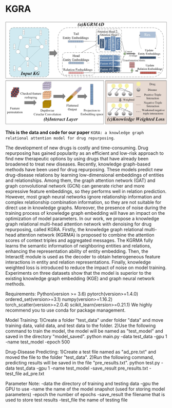 # KGRA

![ ](KGRA.jpg)

**This is the data and code for our paper** `KGRA: a knowledge graph relational attention model for drug repurposing`.

The development of new drugs is costly and time-consuming. Drug repurposing has gained popularity as an efficient and low-risk approach to find new therapeutic options by using drugs that have already been broadened to treat new diseases. Recently, knowledge graph-based methods have been used for drug repurposing. These models predict new drug-disease relations by learning low-dimensional embeddings of entities and relationships. Among them, the graph attention network (GAT) and graph convolutional network (GCN) can generate richer and more expressive feature embeddings, so they performs well in relation prediction. However, most graph neural networks ignore relationship information and complex relationship combination information, so they are not suitable for direct use in knowledge graphs. Moreover, the presence of noise during the training process of knowledge graph embedding will have an impact on the optimization of model parameters. In our work, we propose a knowledge graph relational multi-head attention network with denoising for drug repurposing, called KGRA. Firstly, the knowledge graph relational multi-head attention network (KGRMA) is proposed to combine the attention scores of context triples and aggregated messages. The KGRMA fully learns the semantic information of neighboring entities and relations, enhancing the representation ability of entity embedding. Then, the InteractE module is used as the decoder to obtain heterogeneous feature interactions in entity and relation representations. Finally, knowledge weighted loss is introduced to reduce the impact of noise on model training. Experiments on three datasets show that the model is superior to the existing knowledge graph embedding (KGE) and graph neural network methods.

Requirements:
Python(version >= 3.6)
pytorch(version>=1.4.0)
ordered_set(version>=3.1)
numpy(version>=1.16.2)
torch_scatter(version>=2.0.4)
scikit_learn(version>=0.21.1)
We highly recommend you to use conda for package management.


Model Training:
1)Create a folder "test_data" under folder "data" and move training data, valid data, and test data to the folder. 
2)Use the following command to train the model, the model will be named as "test_model" and saved in the directory "model_saved".
  python main.py -data test_data -gpu 1 -name test_model -epoch 500


Drug-Disease Predicting:
1)Create a test file named as "ad_pre.txt" and moved the file to the folder "test_data".
2)Run the following command, predicting results will be saved in the file "pre_results.txt".
  python test.py -data test_data -gpu 1 -name test_model -save_result pre_results.txt -test_file ad_pre.txt


Parameter Note:
-data the directory of training and testing data
-gpu the GPU to use
-name the name of the model snapshot (used for storing model parameters)
-epoch the number of epochs
-save_result the filename that is used to store test results
-test_file the name of testing file


